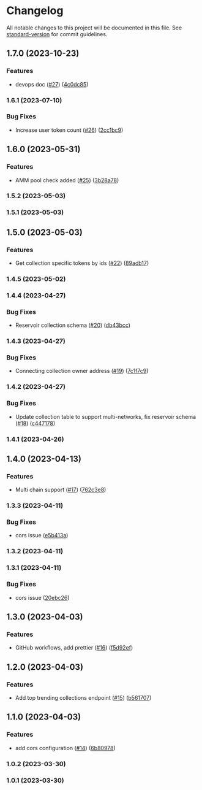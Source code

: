 # Changelog

All notable changes to this project will be documented in this file. See [standard-version](https://github.com/conventional-changelog/standard-version) for commit guidelines.

## 1.7.0 (2023-10-23)

### Features

- devops doc ([#27](https://github.com/yolominds/seacows-backend/issues/27)) ([4c0dc85](https://github.com/yolominds/seacows-backend/commit/4c0dc853d504998cc5138310d5323bbd78676054))

### 1.6.1 (2023-07-10)

### Bug Fixes

- Increase user token count ([#26](https://github.com/yolominds/seacows-backend/issues/26)) ([2cc1bc9](https://github.com/yolominds/seacows-backend/commit/2cc1bc953113f3dc7e446d9e42cb43e1b4e833d9))

## 1.6.0 (2023-05-31)

### Features

- AMM pool check added ([#25](https://github.com/yolominds/seacows-backend/issues/25)) ([3b28a78](https://github.com/yolominds/seacows-backend/commit/3b28a789a56de3a6b48005f9cfddfe6704f9b850))

### 1.5.2 (2023-05-03)

### 1.5.1 (2023-05-03)

## 1.5.0 (2023-05-03)

### Features

- Get collection specific tokens by ids ([#22](https://github.com/yolominds/seacows-backend/issues/22)) ([89adb17](https://github.com/yolominds/seacows-backend/commit/89adb176461f0ff0814055be5046641c7fc14546))

### 1.4.5 (2023-05-02)

### 1.4.4 (2023-04-27)

### Bug Fixes

- Reservoir collection schema ([#20](https://github.com/yolominds/seacows-backend/issues/20)) ([db43bcc](https://github.com/yolominds/seacows-backend/commit/db43bcc3a3203e8d6c0468b77060bc8284b83791))

### 1.4.3 (2023-04-27)

### Bug Fixes

- Connecting collection owner address ([#19](https://github.com/yolominds/seacows-backend/issues/19)) ([7c1f7c9](https://github.com/yolominds/seacows-backend/commit/7c1f7c963061e85773df158422920b7331434133))

### 1.4.2 (2023-04-27)

### Bug Fixes

- Update collection table to support multi-networks, fix reservoir schema ([#18](https://github.com/yolominds/seacows-backend/issues/18)) ([c447178](https://github.com/yolominds/seacows-backend/commit/c44717812788ae91e71d20b2eccf5afc6cca6a6a))

### 1.4.1 (2023-04-26)

## 1.4.0 (2023-04-13)

### Features

- Multi chain support ([#17](https://github.com/yolominds/seacows-backend/issues/17)) ([762c3e8](https://github.com/yolominds/seacows-backend/commit/762c3e836aaee386c50bd164ea258d9dccbc02ef))

### 1.3.3 (2023-04-11)

### Bug Fixes

- cors issue ([e5b413a](https://github.com/yolominds/seacows-backend/commit/e5b413a2863279a2dec096602aab12a736b6c249))

### 1.3.2 (2023-04-11)

### 1.3.1 (2023-04-11)

### Bug Fixes

- cors issue ([20ebc26](https://github.com/yolominds/seacows-backend/commit/20ebc265c22bdd85228c8b72f4cc374cdc4e561b))

## 1.3.0 (2023-04-03)

### Features

- GitHub workflows, add prettier ([#16](https://github.com/yolominds/seacows-backend/issues/16)) ([f5d92ef](https://github.com/yolominds/seacows-backend/commit/f5d92efc44b8662cddec53e1df49ae8d1337bdff))

## 1.2.0 (2023-04-03)

### Features

- Add top trending collections endpoint ([#15](https://github.com/yolominds/seacows-backend/issues/15)) ([b561707](https://github.com/yolominds/seacows-backend/commit/b561707004d89d7e9f3686e599170e015c7f9fce))

## 1.1.0 (2023-04-03)

### Features

- add cors configuration ([#14](https://github.com/yolominds/seacows-backend/issues/14)) ([6b80978](https://github.com/yolominds/seacows-backend/commit/6b80978f59881c6ceede75b960836aca3a236c50))

### 1.0.2 (2023-03-30)

### 1.0.1 (2023-03-30)
